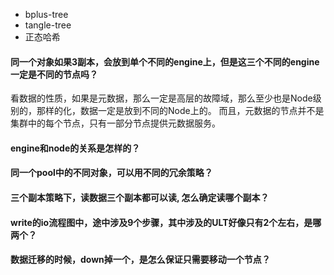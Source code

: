 - bplus-tree
- tangle-tree
- 正态哈希

#### 同一个对象如果3副本，会放到单个不同的engine上，但是这三个不同的engine一定是不同的节点吗？
看数据的性质，如果是元数据，那么一定是高层的故障域，那么至少也是Node级别的，那样的化，数据一定是放到不同的Node上的。
而且，元数据的节点并不是集群中的每个节点，只有一部分节点提供元数据服务。

#### engine和node的关系是怎样的？
#### 同一个pool中的不同对象，可以用不同的冗余策略？
#### 三个副本策略下，读数据三个副本都可以读, 怎么确定读哪个副本？
#### write的io流程图中，途中涉及9个步骤，其中涉及的ULT好像只有2个左右，是哪两个？
#### 数据迁移的时候，down掉一个，是怎么保证只需要移动一个节点？
